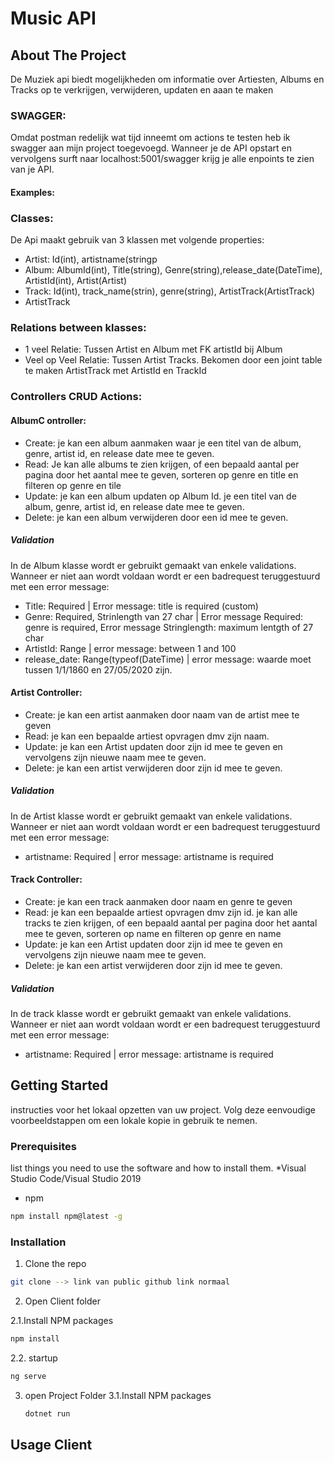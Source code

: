 <!-- TABLE OF CONTENTS -->
# Music API

<!-- ABOUT THE PROJECT -->
## About The Project
De Muziek api biedt mogelijkheden om informatie over Artiesten, Albums en Tracks op te verkrijgen, verwijderen, updaten en aaan te maken
### SWAGGER:
Omdat postman redelijk wat tijd inneemt om actions te testen heb ik swagger aan mijn project toegevoegd. Wanneer je de API opstart en vervolgens surft naar localhost:5001/swagger krijg je alle enpoints te zien van je API.
#### Examples:




### Classes:
De Api maakt gebruik van 3 klassen met volgende properties:
- Artist: Id(int), artistname(stringp
- Album: AlbumId(int), Title(string), Genre(string),release_date(DateTime), ArtistId(int), Artist(Artist)
- Track: Id(int), track_name(strin), genre(string), ArtistTrack(ArtistTrack)
- ArtistTrack

### Relations between klasses:
- 1 veel Relatie: Tussen Artist en Album met FK artistId bij Album
- Veel op Veel Relatie: Tussen Artist Tracks. Bekomen door een joint table te maken ArtistTrack met ArtistId en TrackId

### Controllers CRUD Actions:
#### AlbumC ontroller:
- Create: je kan een album aanmaken waar je een titel van de album, genre, artist id, en release date mee te geven.
- Read: Je kan alle albums te zien krijgen, of een bepaald aantal per pagina door het aantal mee te geven, sorteren op genre en title en filteren op genre en tile
- Update: je kan een album updaten op Album Id. je een titel van de album, genre, artist id, en release date mee te geven.
- Delete: je kan een album verwijderen door een id mee te geven.
##### Validation
In de Album klasse wordt er gebruikt gemaakt van enkele validations. Wanneer er niet aan wordt voldaan wordt er een badrequest teruggestuurd met een error message:
- Title: Required | Error message: title is required (custom)
- Genre: Required, Strinlength van 27 char | Error message Required: genre is required, Error message Stringlength: maximum lentgth of 27 char
- ArtistId: Range | error message: between 1 and 100
- release_date: Range(typeof(DateTime) | error message: waarde moet tussen 1/1/1860 en 27/05/2020 zijn.

#### Artist Controller:
- Create: je kan een artist aanmaken door  naam van de artist mee te geven
- Read: je kan een bepaalde artiest opvragen dmv zijn naam. 
- Update: je kan een Artist updaten door zijn id mee te geven en vervolgens zijn nieuwe naam mee te geven.
- Delete: je kan een artist verwijderen door zijn id mee te geven.
##### Validation
In de Artist klasse wordt er gebruikt gemaakt van enkele validations. Wanneer er niet aan wordt voldaan wordt er een badrequest teruggestuurd met een error message:
- artistname: Required | error message: artistname is required


#### Track Controller:
- Create: je kan een track aanmaken door  naam en genre  te geven
- Read: je kan een bepaalde artiest opvragen dmv zijn id. je kan alle tracks te zien krijgen, of een bepaald aantal per pagina door het aantal mee te geven, sorteren op name en filteren op genre en name
- Update: je kan een Artist updaten door zijn id mee te geven en vervolgens zijn nieuwe naam mee te geven.
- Delete: je kan een artist verwijderen door zijn id mee te geven.
##### Validation
In de track klasse wordt er gebruikt gemaakt van enkele validations. Wanneer er niet aan wordt voldaan wordt er een badrequest teruggestuurd met een error message:
- artistname: Required | error message: artistname is required




## Getting Started

instructies voor het lokaal opzetten van uw project. Volg deze eenvoudige voorbeeldstappen om een lokale kopie in gebruik te nemen.

### Prerequisites

list things you need to use the software and how to install them.
*Visual Studio Code/Visual Studio 2019
* npm
```sh
npm install npm@latest -g
```

### Installation

1. Clone the repo
```sh
git clone --> link van public github link normaal
```
2. Open Client folder

  2.1.Install NPM packages
```sh
npm install
```
  2.2. startup
```sh
ng serve
```
3. open Project Folder
  3.1.Install NPM packages
    ```sh
    dotnet run
    ```

## Usage Client



<!-- ROADMAP -->
